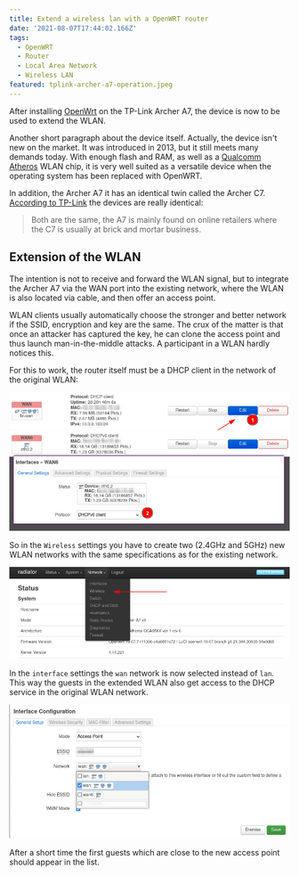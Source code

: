 ```yaml
---
title: Extend a wireless lan with a OpenWRT router
date: '2021-08-07T17:44:02.166Z'
tags:
  - OpenWRT
  - Router
  - Local Area Network
  - Wireless LAN
featured: tplink-archer-a7-operation.jpeg
---
```


After installing [OpenWrt](https://openwrt.org/) on the TP-Link Archer A7, the device is now to be used to extend the WLAN.

Another short paragraph about the device itself. Actually, the device isn't new on the market. It was introduced in 2013, but it still meets many demands today. With enough flash and RAM, as well as a [Qualcomm Atheros](https://en.wikipedia.org/wiki/Qualcomm_Atheros) WLAN chip, it is very well suited as a versatile device when the operating system has been replaced with OpenWRT.

In addition, the Archer A7 it has an identical twin called the Archer C7. [According to TP-Link](https://community.tp-link.com/us/home/forum/topic/216136) the devices are really identical:

> Both are the same, the A7 is mainly found on online retailers where the C7 is usually at brick and mortar business.

## Extension of the WLAN

The intention is not to receive and forward the WLAN signal, but to integrate the Archer A7 via the WAN port into the existing network, where the WLAN is also located via cable, and then offer an access point.

WLAN clients usually automatically choose the stronger and better network if the SSID, encryption and key are the same. The crux of the matter is that once an attacker has captured the key, he can clone the access point and thus launch man-in-the-middle attacks. A participant in a WLAN hardly notices this.

For this to work, the router itself must be a DHCP client in the network of the original WLAN:

![WAN DHCP in OpenWRT Luci](openwrt-luci-network-interfaces.png)

So in the `Wireless` settings you have to create two (2.4GHz and 5GHz) new WLAN networks with the same specifications as for the existing network.

![Wireless network settings in OpenWRT Luci](openwrt-luci-network-wireless.png)

In the `interface` settings the `wan` network is now selected instead of `lan`. This way the guests in the extended WLAN also get access to the DHCP service in the original WLAN network.

![Interface settings for wireless network in OpenWRT Luci](openwrt-luci-network-wireless-interface.png)

After a short time the first guests which are close to the new access point should appear in the list.
